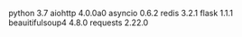 python  3.7
aiohttp 4.0.0a0
asyncio 0.6.2
redis   3.2.1
flask   1.1.1
beauitifulsoup4  4.8.0
requests  2.22.0

